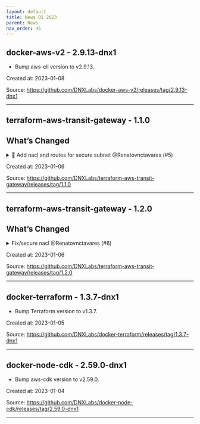 ```yaml
---
layout: default
title: News 01 2023
parent: News
nav_order: 45
---
```




## docker-aws-v2 - 2.9.13-dnx1
- Bump aws-cli version to v2.9.13.

Created at: 2023-01-08

<!-- TODO: Include source link to the version tag -->
Source: https://github.com/DNXLabs/docker-aws-v2/releases/tag/2.9.13-dnx1

---


## terraform-aws-transit-gateway - 1.1.0
## What’s Changed
<details>
  <summary>🔧 Add nacl and routes for secure subnet @Renatovnctavares (#5)</summary>

  Describe the big picture of your changes here to communicate to the maintainers why we should accept this pull request. If it fixes a bug or resolves a feature request, be sure to link to that issue.

## Types of changes

What types of changes does your code introduce to <repo_name>?
_Put an `x` in the boxes that apply_

- [ ] Bugfix (non-breaking change which fixes an issue)
- [ x] New feature (non-breaking change which adds functionality)
- [ ] Breaking change (fix or feature that would cause existing functionality to not work as expected)
- [ ] Documentation Update (if none of the other choices apply)

## Checklist

_Put an `x` in the boxes that apply. You can also fill these out after creating the PR. If you're unsure about any of them, don't hesitate to ask. We're here to help! This is simply a reminder of what we are going to look for before merging your code._

- [x ] I have read the CONTRIBUTING.md doc.
- [ x] I have added necessary documentation (if appropriate).
- [ x] Any dependent changes have been merged and published in downstream modules.

## Further comments

If this is a relatively large or complex change, kick off the discussion by explaining why you chose the solution you did and what alternatives you considered, etc...
</details>


Created at: 2023-01-06

<!-- TODO: Include source link to the version tag -->
Source: https://github.com/DNXLabs/terraform-aws-transit-gateway/releases/tag/1.1.0

---


## terraform-aws-transit-gateway - 1.2.0
## What’s Changed
<details>
  <summary>Fix/secure nacl @Renatovnctavares (#6)</summary>

  Describe the big picture of your changes here to communicate to the maintainers why we should accept this pull request. If it fixes a bug or resolves a feature request, be sure to link to that issue.

## Types of changes

What types of changes does your code introduce to <repo_name>?
_Put an `x` in the boxes that apply_

- [ x] Bugfix (non-breaking change which fixes an issue)
- [ ] New feature (non-breaking change which adds functionality)
- [ ] Breaking change (fix or feature that would cause existing functionality to not work as expected)
- [ ] Documentation Update (if none of the other choices apply)

## Checklist

_Put an `x` in the boxes that apply. You can also fill these out after creating the PR. If you're unsure about any of them, don't hesitate to ask. We're here to help! This is simply a reminder of what we are going to look for before merging your code._

- [ x] I have read the CONTRIBUTING.md doc.
- [ ] I have added necessary documentation (if appropriate).
- [ ] Any dependent changes have been merged and published in downstream modules.

## Further comments

If this is a relatively large or complex change, kick off the discussion by explaining why you chose the solution you did and what alternatives you considered, etc...
</details>


Created at: 2023-01-06

<!-- TODO: Include source link to the version tag -->
Source: https://github.com/DNXLabs/terraform-aws-transit-gateway/releases/tag/1.2.0

---


## docker-terraform - 1.3.7-dnx1
- Bump Terraform version to v1.3.7.

Created at: 2023-01-05

<!-- TODO: Include source link to the version tag -->
Source: https://github.com/DNXLabs/docker-terraform/releases/tag/1.3.7-dnx1

---


## docker-node-cdk - 2.59.0-dnx1
- Bump aws-cdk version to v2.59.0.

Created at: 2023-01-04

<!-- TODO: Include source link to the version tag -->
Source: https://github.com/DNXLabs/docker-node-cdk/releases/tag/2.59.0-dnx1

---

